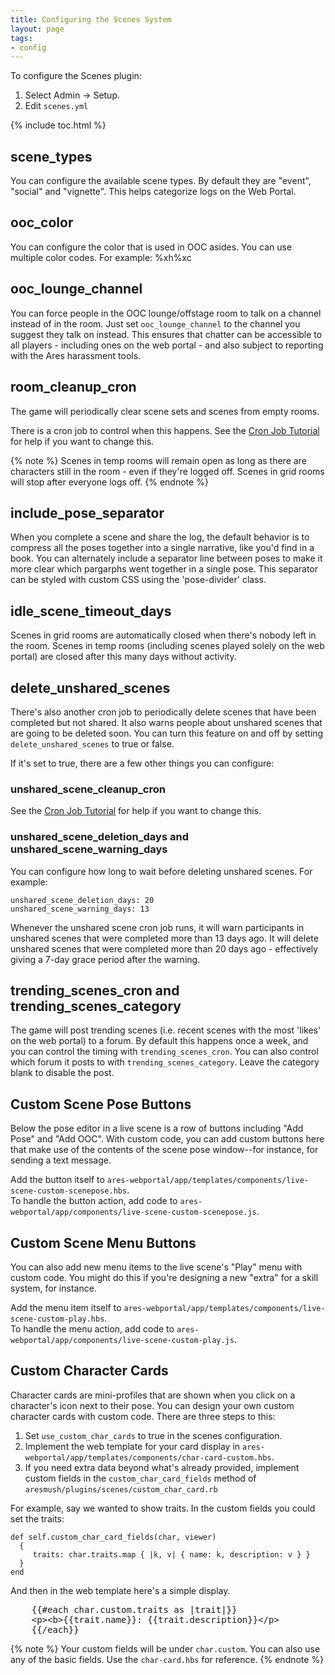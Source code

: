 ```yaml
---
title: Configuring the Scenes System
layout: page
tags:
- config
---
```


To configure the Scenes plugin:

1. Select Admin -> Setup.
2. Edit `scenes.yml`

{% include toc.html %}

## scene_types

You can configure the available scene types.  By default they are "event", "social" and "vignette".  This helps categorize logs on the Web Portal.

## ooc_color

You can configure the color that is used in OOC asides. You can use multiple color codes.  For example: %xh%xc

## ooc_lounge_channel

You can force people in the OOC lounge/offstage room to talk on a channel instead of in the room.  Just set `ooc_lounge_channel` to the channel you suggest they talk on instead.  This ensures that chatter can be accessible to all players - including ones on the web portal - and also subject to reporting with the Ares harassment tools.

## room_cleanup_cron

The game will periodically clear scene sets and scenes from empty rooms.  

There is a cron job to control when this happens.  See the [Cron Job Tutorial](http://www.aresmush.com/tutorials/code/cron.html) for help if you want to change this.

{% note %} 
Scenes in temp rooms will remain open as long as there are characters still in the room - even if they're logged off.  Scenes in grid rooms will stop after everyone logs off.
{% endnote %}

## include_pose_separator

When you complete a scene and share the log, the default behavior is to compress all the poses together into a single narrative, like you'd find in a book.   You can alternately include a separator line between poses to make it more clear which pargarphs went together in a single pose.  This separator can be styled with custom CSS using the 'pose-divider' class.

## idle_scene_timeout_days

Scenes in grid rooms are automatically closed when there's nobody left in the room.  Scenes in temp rooms (including scenes played solely on the web portal) are closed after this many days without activity.

## delete_unshared_scenes

There's also another cron job to periodically delete scenes that have been completed but not shared.  It also warns people about unshared scenes that are going to be deleted soon.   You can turn this feature on and off by setting `delete_unshared_scenes` to true or false.

If it's set to true, there are a few other things you can configure:

### unshared_scene_cleanup_cron

See the [Cron Job Tutorial](http://www.aresmush.com/tutorials/code/cron.html) for help if you want to change this.

### unshared_scene_deletion_days and unshared_scene_warning_days

You can configure how long to wait before deleting unshared scenes.  For example:

    unshared_scene_deletion_days: 20
    unshared_scene_warning_days: 13

Whenever the unshared scene cron job runs, it will warn participants in unshared scenes that were completed more than 13 days ago.  It will delete unshared scenes that were completed more than 20 days ago - effectively giving a 7-day grace period after the warning.

## trending_scenes_cron and trending_scenes_category

The game will post trending scenes (i.e. recent scenes with the most 'likes' on the web portal) to a forum.  By default this happens once a week, and you can control the timing with `trending_scenes_cron`.  You can also control which forum it posts to with `trending_scenes_category`.  Leave the category blank to disable the post.

## Custom Scene Pose Buttons

Below the pose editor in a live scene is a row of buttons including "Add Pose" and "Add OOC".  With custom code, you can add custom buttons here that make use of the contents of the scene pose window--for instance, for sending a text message.

Add the button itself to `ares-webportal/app/templates/components/live-scene-custom-scenepose.hbs`.  
To handle the button action, add code to `ares-webportal/app/components/live-scene-custom-scenepose.js`.

## Custom Scene Menu Buttons

You can also add new menu items to the live scene's "Play" menu with custom code. You might do this if you're designing a new "extra" for a skill system, for instance.

Add the menu item itself to `ares-webportal/app/templates/components/live-scene-custom-play.hbs`.  
To handle the menu action, add code to `ares-webportal/app/components/live-scene-custom-play.js`.

## Custom Character Cards

Character cards are mini-profiles that are shown when you click on a character's icon next to their pose.  You can design your own custom character cards with custom code.  There are three steps to this:

1. Set `use_custom_char_cards` to true in the scenes configuration.
2. Implement the web template for your card display in `ares-webportal/app/templates/components/char-card-custom.hbs`.
3. If you need extra data beyond what's already provided, implement custom fields in the `custom_char_card_fields` method of `aresmush/plugins/scenes/custom_char_card.rb`

For example, say we wanted to show traits.  In the custom fields you could set the traits:

    def self.custom_char_card_fields(char, viewer)
      {
         traits: char.traits.map { |k, v| { name: k, description: v } }
      }
    end

And then in the web template here's a simple display.

<pre>
    &#x7b;&#x7b;#each char.custom.traits as |trait|}}
    &lt;p>&lt;b>&#x7b;&#x7b;trait.name}}:</b> &#x7b;&#x7b;trait.description}}&lt;/p>
    &#x7b;&#x7b;/each}}
</pre>

{% note %} 
Your custom fields will be under `char.custom`.  You can also use any of the basic fields.  Use the `char-card.hbs` for reference.
{% endnote %}
